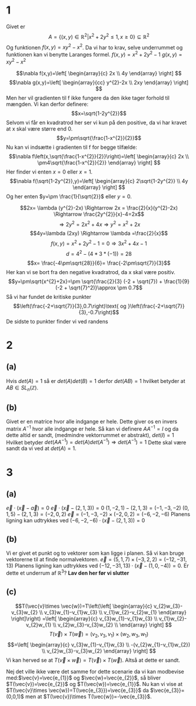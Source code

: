 # 1
Givet er $$A=\{(x,y)\in \mathbb{R}^{2}|x^{2}+2y^{2}\leq 1,x \geq 0\} \subseteq \mathbb{R}^{2}$$
Og funktionen $f(x,y)=xy^{2}-x^{2}$.
Da vi har to krav, selve underrummet og funktionen kan vi benytte Laranges formel.
$f(x,y)=x^{2}+2y^{2}-1$
$g(x,y)=xy^{2}-x^{2}$

$$\nabla f(x,y)=\left[
\begin{array}{c}
2x \\ 4y
\end{array}
\right] $$
$$\nabla g(x,y)=\left[
\begin{array}{cc}
y^{2}-2x \\ 2xy
\end{array}
\right] $$
Men her vil gradienten til f ikke fungere da den ikke tager forhold til mængden. Vi kan derfor definere:
$$x=\sqrt{1-2y^{2}}$$
Selvom vi får en kvadratrod her ser vi kun på den positive, da vi har kravet at x skal være større end 0.
$$y=\pm\sqrt{\frac{1-x^{2}}{2}}$$
Nu kan vi indsætte i gradienten til f for begge tilfælde:
$$\nabla f\left(x,\sqrt{\frac{1-x^{2}}{2}}\right)=\left[
\begin{array}{c}
2x \\ 
\pm4\sqrt{\frac{1-x^{2}}{2}}
\end{array}
\right] $$
Her finder vi enten $x=0$ eller $x=1$.
$$\nabla f(\sqrt{1-2y^{2}},y)=\left[
\begin{array}{c}
2\sqrt{1-2y^{2}} \\ 
4y
\end{array}
\right] $$
Og her enten $y=\pm \frac{1}{\sqrt{2}}$ eller $y=0$.

$$2x= \lambda (y^{2}-2x) \Rightarrow 2x = \frac{2}{x}(y^{2}-2x) \Rightarrow \frac{2y^{2}}{x}-4=2x$$
$$\Rightarrow 2y^{2}=2x^{2}+4x \Rightarrow y^{2}=x^{2}+2x$$
$$4y=\lambda (2xy) \Rightarrow \lambda =\frac{2}{x}$$
$$f(x,y)=x^{2}+2y^{2}-1=0\Rightarrow 3x^{2}+4x-1$$
$$d=4^{2}-(4*3*(-1))=28$$
$$x= \frac{-4\pm\sqrt{28}}{6}= \frac{-2\pm\sqrt{7}}{3}$$
Her kan vi se bort fra den negative kvadratrod, da x skal være positiv.
$$y=\pm\sqrt{x^{2}+2x}=\pm \sqrt{\frac{2}{3} (-2 + \sqrt{7}) + \frac{1}{9} (-2 + \sqrt{7}^2)}\approx \pm 0.7$$
Så vi har fundet de kritiske punkter $$\left(\frac{-2+\sqrt{7}}{3},0.7\right)\text{ og }\left(\frac{-2+\sqrt{7}}{3},-0.7\right)$$
De sidste to punkter finder vi ved randens 
# 2
## (a)
Hvis $det(A)=1$ så er $det(A)det(B)=1$ derfor $det(AB)=1$ hvilket betyder at $AB \in SL_{n}(\mathbb{Z})$.
## (b)
Givet er en matrice hvor alle indgange er hele. Dette giver os en invers matrix $A^{-1}$ hvor alle indgange er hele. Så kan vi definere $AA^{-1}=I$ og da dette altid er sandt, (medmindre vektorrummet er abstrakt), $det(I)=1$ Hvilket betyder $det(AA^{-1})=det(A)det(A^{-1})\Rightarrow det(A^{-1})=1$ Dette skal være sandt da vi ved at $det(A)=1$.

# 3
## (a)
$\vec{e}\cdot (\vec{x}-\vec{a})=0$
$\vec{e}\cdot (\vec{x}-(2,1,3))=0$
$(1,-2,1)-(2,1,3)=(-1,-3,-2)$
$(0,1,5)-(2,1,3)=(-2,0,2)$
$\vec{e}=(-1,-3,-2)\times (-2,0,2)=(-6,-2,-6)$
Planens ligning kan udtrykkes ved $(-6,-2,-6)\cdot (\vec{x}-(2,1,3))=0$
## (b)
Vi er givet et punkt og to vektorer som kan ligge i planen. Så vi kan bruge vektorerne til at finde normalvektoren.
$\vec{e}=(5,1,7)\times (-3,2,2)=(-12,-31,13)$
Planens ligning kan udtrykkes ved $(-12,-31,13)\cdot (\vec{x}-(1,0,-4))=0$.
Er dette et underrum af $\mathbb{R}^{3}$? 
**Lav den her før vi slutter**
## (c)
$$T(\vec{v}\times \vec{w})=T\left(\left[
\begin{array}{c}
v_{2}w_{3}-v_{3}w_{2} \\ 
v_{3}w_{1}-v_{1}w_{3} \\ 
v_{1}w_{2}-v_{2}w_{1}
\end{array}
\right]\right) =\left[
\begin{array}{c}
v_{3}w_{1}-v_{1}w_{3} \\ 
v_{1}w_{2}-v_{2}w_{1} \\ 
v_{2}w_{3}-v_{3}w_{2} \\ 
\end{array}
\right] $$
$$T(\vec{v})\times T(\vec{w})=(v_{2},v_{3},v_{1})\times (w_{2},w_{3},w_{1})$$
$$=\left[
\begin{array}{c}
v_{3}w_{1}-v_{1}w_{3} \\ 
-(v_{2}w_{1}-v_{1}w_{2}) \\ 
v_{2}w_{3}-v_{3}w_{2}
\end{array}
\right] $$
Vi kan herved se at $T(\vec{v}\times \vec{w})=T(\vec{v})\times T(\vec{w})$. Altså at dette er sandt.

Nej det ville ikke være det samme for dette scenarie da vi kan modbevise med:$\vec{v}=\vec{e_{1}}$ og $\vec{w}=\vec{e_{2}}$, så bliver $T(\vec{v})=\vec{e_{2}}$ og $T(\vec{w})=\vec{e_{1}}$.
Nu kan vi vise at $T(\vec{v}\times \vec{w})=T(\vec{e_{3}})=\vec{e_{3}}$ da $\vec{e_{3}}=(0,0,1)$ men at $T(\vec{v})\times T(\vec{w})=-\vec{e_{3}}$.
